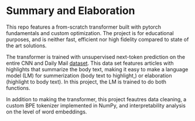 # Summary and Elaboration
This repo features a from-scratch transformer built with pytorch fundamentals and custom optimization. The project is for educational purposes, and is neither fast, efficient nor high fidelity compared to state of the art solutions.

The transformer is trained with unsupervised next-token prediction on the entire CNN and Daily Mail [dataset](https://arxiv.org/abs/1704.04368). This data set features articles with highlights that summarize the body text, 
making it easy to make a language model (LM) for summerization (body text to highlight,) or elaboration (highlight to body text). In this project, the LM is trained to do both functions.

In addition to making the transformer, this project feautres data cleaning, a custom BPE tokenizer implemented in NumPy, and interpretability analysis on the level of word embeddings.
